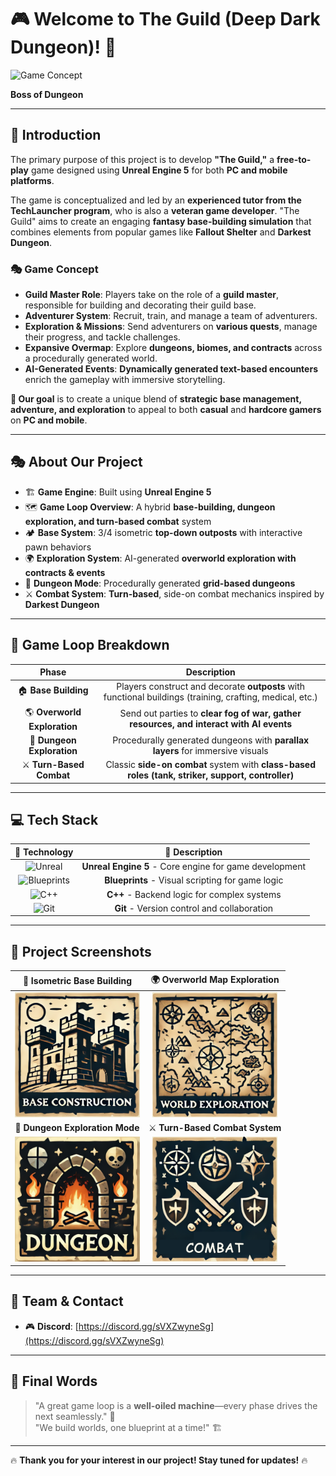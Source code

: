 # 🎮 Welcome to **The Guild (Deep Dark Dungeon)!** 🚀

![Game Concept](https://i.makeagif.com/media/9-23-2015/EadDV8.gif)

**Boss of Dungeon**

---

## 🏰 Introduction

The primary purpose of this project is to develop **"The Guild,"** a **free-to-play** game designed using **Unreal Engine 5** for both **PC and mobile platforms**. 

The game is conceptualized and led by an **experienced tutor from the TechLauncher program**, who is also a **veteran game developer**. "The Guild" aims to create an engaging **fantasy base-building simulation** that combines elements from popular games like **Fallout Shelter** and **Darkest Dungeon**.

### 🎭 **Game Concept**
- **Guild Master Role**: Players take on the role of a **guild master**, responsible for building and decorating their guild base.
- **Adventurer System**: Recruit, train, and manage a team of adventurers.
- **Exploration & Missions**: Send adventurers on **various quests**, manage their progress, and tackle challenges.
- **Expansive Overmap**: Explore **dungeons, biomes, and contracts** across a procedurally generated world.
- **AI-Generated Events**: **Dynamically generated text-based encounters** enrich the gameplay with immersive storytelling.

**🔹 Our goal** is to create a unique blend of **strategic base management, adventure, and exploration** to appeal to both **casual** and **hardcore gamers** on **PC and mobile**.

---

## 🎭 About Our Project

- 🏗 **Game Engine**: Built using **Unreal Engine 5**
- 🗺 **Game Loop Overview**: A hybrid **base-building, dungeon exploration, and turn-based combat** system
- 🏕 **Base System**: 3/4 isometric **top-down outposts** with interactive pawn behaviors
- 🌍 **Exploration System**: AI-generated **overworld exploration with contracts & events**
- 🏰 **Dungeon Mode**: Procedurally generated **grid-based dungeons**
- ⚔ **Combat System**: **Turn-based**, side-on combat mechanics inspired by **Darkest Dungeon**

---

## 🔄 Game Loop Breakdown

| **Phase** | **Description** |
|:---------:|:--------------:|
| 🏠 **Base Building** | Players construct and decorate **outposts** with functional buildings (training, crafting, medical, etc.) |
| 🌎 **Overworld Exploration** | Send out parties to **clear fog of war, gather resources, and interact with AI events** |
| 🏰 **Dungeon Exploration** | Procedurally generated dungeons with **parallax layers** for immersive visuals |
| ⚔ **Turn-Based Combat** | Classic **side-on combat** system with **class-based roles (tank, striker, support, controller)** |

---

## 💻 Tech Stack

| 🔧 **Technology** | 🚀 **Description** |
|:----------------:|:------------------:|
| ![Unreal](https://img.icons8.com/color/48/000000/unreal-engine.png) | **Unreal Engine 5** - Core engine for game development |
| ![Blueprints](https://img.icons8.com/color/48/000000/flow-chart.png) | **Blueprints** - Visual scripting for game logic |
| ![C++](https://img.icons8.com/color/48/000000/c-plus-plus-logo.png) | **C++** - Backend logic for complex systems |
| ![Git](https://img.icons8.com/color/48/000000/git.png) | **Git** - Version control and collaboration |

---

## 📸 Project Screenshots

| 🌟 **Isometric Base Building** | 🌍 **Overworld Map Exploration** |
|:-----------------------------:|:------------------------------:|
| <img src="https://github.com/ErenratZeng/ErenratZeng.github.io/blob/main/assets/img/gallery/WechatIMG2340.jpg" width="200" height="200"> | <img src="https://github.com/ErenratZeng/ErenratZeng.github.io/blob/main/assets/img/gallery/WechatIMG2339.jpg" width="200" height="200"> |
| 🏰 **Dungeon Exploration Mode** | ⚔ **Turn-Based Combat System** |
| <img src="https://github.com/ErenratZeng/ErenratZeng.github.io/blob/main/assets/img/gallery/WechatIMG2342.jpg" width="200" height="200"> | <img src="https://github.com/ErenratZeng/ErenratZeng.github.io/blob/main/assets/img/gallery/WechatIMG2341.jpg" width="200" height="200"> |

---

## 🤝 Team & Contact

- 🎮 **Discord**: [https://discord.gg/sVXZwyneSg](https://discord.gg/sVXZwyneSg)

---

## 🎉 Final Words

> "A great game loop is a **well-oiled machine**—every phase drives the next seamlessly." 🔄  
> "We build worlds, one blueprint at a time!" 🏗

---

🔥 **Thank you for your interest in our project! Stay tuned for updates!** 🔥
